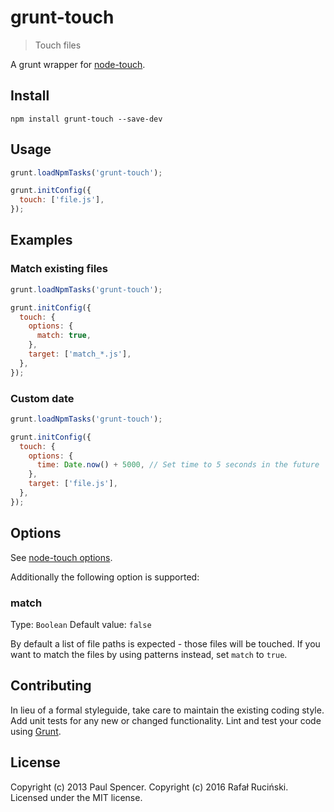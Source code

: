 # grunt-touch

> Touch files

A grunt wrapper for [node-touch](https://github.com/isaacs/node-touch).

## Install

```shell
npm install grunt-touch --save-dev
```

## Usage

```js
grunt.loadNpmTasks('grunt-touch');

grunt.initConfig({
  touch: ['file.js'],
});
```

## Examples

### Match existing files

```js
grunt.loadNpmTasks('grunt-touch');

grunt.initConfig({
  touch: {
    options: {
      match: true,
    },
    target: ['match_*.js'],
  },
});
```

### Custom date

```js
grunt.loadNpmTasks('grunt-touch');

grunt.initConfig({
  touch: {
    options: {
      time: Date.now() + 5000, // Set time to 5 seconds in the future
    },
    target: ['file.js'],
  },
});
```

## Options

See [node-touch options](https://github.com/isaacs/node-touch#options).

Additionally the following option is supported:

### match
Type: `Boolean`
Default value: `false`

By default a list of file paths is expected - those files will be touched.
If you want to match the files by using patterns instead, set `match` to `true`.

## Contributing
In lieu of a formal styleguide, take care to maintain the existing coding style. Add unit tests for any new or changed functionality. Lint and test your code using [Grunt](http://gruntjs.com/).

## License
Copyright (c) 2013 Paul Spencer. Copyright (c) 2016 Rafał Ruciński. Licensed under the MIT license.
